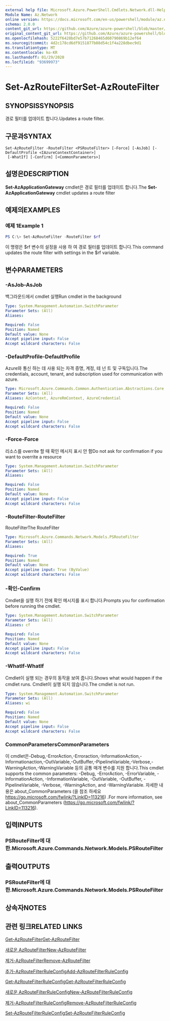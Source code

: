 ```yaml
---
external help file: Microsoft.Azure.PowerShell.Cmdlets.Network.dll-Help.xml
Module Name: Az.Network
online version: https://docs.microsoft.com/en-us/powershell/module/az.network/set-azroutefilter
schema: 2.0.0
content_git_url: https://github.com/Azure/azure-powershell/blob/master/src/Network/Network/help/Set-AzRouteFilter.md
original_content_git_url: https://github.com/Azure/azure-powershell/blob/master/src/Network/Network/help/Set-AzRouteFilter.md
ms.openlocfilehash: 5222f6428bd7e57b71268465d60790869b12ef64
ms.sourcegitcommit: 4d2c178cd6df9151877b08d54c1f4a228dbec9d1
ms.translationtype: MT
ms.contentlocale: ko-KR
ms.lasthandoff: 01/29/2020
ms.locfileid: "93699973"
---
```

# <span data-ttu-id="9012b-101">Set-AzRouteFilter</span><span class="sxs-lookup"><span data-stu-id="9012b-101">Set-AzRouteFilter</span></span>

## <span data-ttu-id="9012b-102">SYNOPSIS</span><span class="sxs-lookup"><span data-stu-id="9012b-102">SYNOPSIS</span></span>
<span data-ttu-id="9012b-103">경로 필터를 업데이트 합니다.</span><span class="sxs-lookup"><span data-stu-id="9012b-103">Updates a route filter.</span></span>

## <span data-ttu-id="9012b-104">구문과</span><span class="sxs-lookup"><span data-stu-id="9012b-104">SYNTAX</span></span>

```
Set-AzRouteFilter -RouteFilter <PSRouteFilter> [-Force] [-AsJob] [-DefaultProfile <IAzureContextContainer>]
 [-WhatIf] [-Confirm] [<CommonParameters>]
```

## <span data-ttu-id="9012b-105">설명은</span><span class="sxs-lookup"><span data-stu-id="9012b-105">DESCRIPTION</span></span>
<span data-ttu-id="9012b-106">**Set-AzApplicationGateway** cmdlet은 경로 필터를 업데이트 합니다.</span><span class="sxs-lookup"><span data-stu-id="9012b-106">The **Set-AzApplicationGateway** cmdlet updates a route filter</span></span>

## <span data-ttu-id="9012b-107">예제의</span><span class="sxs-lookup"><span data-stu-id="9012b-107">EXAMPLES</span></span>

### <span data-ttu-id="9012b-108">예제 1</span><span class="sxs-lookup"><span data-stu-id="9012b-108">Example 1</span></span>
```powershell
PS C:\> Set-AzRouteFilter -RouteFilter $rf
```

<span data-ttu-id="9012b-109">이 명령은 $rf 변수의 설정을 사용 하 여 경로 필터를 업데이트 합니다.</span><span class="sxs-lookup"><span data-stu-id="9012b-109">This command updates the route filter with settings in the $rf variable.</span></span>

## <span data-ttu-id="9012b-110">변수</span><span class="sxs-lookup"><span data-stu-id="9012b-110">PARAMETERS</span></span>

### <span data-ttu-id="9012b-111">-AsJob</span><span class="sxs-lookup"><span data-stu-id="9012b-111">-AsJob</span></span>
<span data-ttu-id="9012b-112">백그라운드에서 cmdlet 실행</span><span class="sxs-lookup"><span data-stu-id="9012b-112">Run cmdlet in the background</span></span>

```yaml
Type: System.Management.Automation.SwitchParameter
Parameter Sets: (All)
Aliases:

Required: False
Position: Named
Default value: None
Accept pipeline input: False
Accept wildcard characters: False
```

### <span data-ttu-id="9012b-113">-DefaultProfile</span><span class="sxs-lookup"><span data-stu-id="9012b-113">-DefaultProfile</span></span>
<span data-ttu-id="9012b-114">Azure와 통신 하는 데 사용 되는 자격 증명, 계정, 테 넌 트 및 구독입니다.</span><span class="sxs-lookup"><span data-stu-id="9012b-114">The credentials, account, tenant, and subscription used for communication with azure.</span></span>

```yaml
Type: Microsoft.Azure.Commands.Common.Authentication.Abstractions.Core.IAzureContextContainer
Parameter Sets: (All)
Aliases: AzContext, AzureRmContext, AzureCredential

Required: False
Position: Named
Default value: None
Accept pipeline input: False
Accept wildcard characters: False
```

### <span data-ttu-id="9012b-115">-Force</span><span class="sxs-lookup"><span data-stu-id="9012b-115">-Force</span></span>
<span data-ttu-id="9012b-116">리소스를 overrite 할 때 확인 메시지 표시 안 함</span><span class="sxs-lookup"><span data-stu-id="9012b-116">Do not ask for confirmation if you want to overrite a resource</span></span>

```yaml
Type: System.Management.Automation.SwitchParameter
Parameter Sets: (All)
Aliases:

Required: False
Position: Named
Default value: None
Accept pipeline input: False
Accept wildcard characters: False
```

### <span data-ttu-id="9012b-117">-RouteFilter</span><span class="sxs-lookup"><span data-stu-id="9012b-117">-RouteFilter</span></span>
<span data-ttu-id="9012b-118">RouteFilter</span><span class="sxs-lookup"><span data-stu-id="9012b-118">The RouteFilter</span></span>

```yaml
Type: Microsoft.Azure.Commands.Network.Models.PSRouteFilter
Parameter Sets: (All)
Aliases:

Required: True
Position: Named
Default value: None
Accept pipeline input: True (ByValue)
Accept wildcard characters: False
```

### <span data-ttu-id="9012b-119">-확인</span><span class="sxs-lookup"><span data-stu-id="9012b-119">-Confirm</span></span>
<span data-ttu-id="9012b-120">Cmdlet을 실행 하기 전에 확인 메시지를 표시 합니다.</span><span class="sxs-lookup"><span data-stu-id="9012b-120">Prompts you for confirmation before running the cmdlet.</span></span>

```yaml
Type: System.Management.Automation.SwitchParameter
Parameter Sets: (All)
Aliases: cf

Required: False
Position: Named
Default value: None
Accept pipeline input: False
Accept wildcard characters: False
```

### <span data-ttu-id="9012b-121">-WhatIf</span><span class="sxs-lookup"><span data-stu-id="9012b-121">-WhatIf</span></span>
<span data-ttu-id="9012b-122">Cmdlet이 실행 되는 경우의 동작을 보여 줍니다.</span><span class="sxs-lookup"><span data-stu-id="9012b-122">Shows what would happen if the cmdlet runs.</span></span> <span data-ttu-id="9012b-123">Cmdlet이 실행 되지 않습니다.</span><span class="sxs-lookup"><span data-stu-id="9012b-123">The cmdlet is not run.</span></span>

```yaml
Type: System.Management.Automation.SwitchParameter
Parameter Sets: (All)
Aliases: wi

Required: False
Position: Named
Default value: None
Accept pipeline input: False
Accept wildcard characters: False
```

### <span data-ttu-id="9012b-124">CommonParameters</span><span class="sxs-lookup"><span data-stu-id="9012b-124">CommonParameters</span></span>
<span data-ttu-id="9012b-125">이 cmdlet은-Debug,-ErrorAction,-Erroraction,-InformationAction,-Informationaction,-OutVariable,-OutBuffer,-PipelineVariable,-Verbose,-WarningAction,-WarningVariable 등의 공통 매개 변수를 지원 합니다.</span><span class="sxs-lookup"><span data-stu-id="9012b-125">This cmdlet supports the common parameters: -Debug, -ErrorAction, -ErrorVariable, -InformationAction, -InformationVariable, -OutVariable, -OutBuffer, -PipelineVariable, -Verbose, -WarningAction, and -WarningVariable.</span></span> <span data-ttu-id="9012b-126">자세한 내용은 about_CommonParameters (을 참조 하세요 https://go.microsoft.com/fwlink/?LinkID=113216) .</span><span class="sxs-lookup"><span data-stu-id="9012b-126">For more information, see about_CommonParameters (https://go.microsoft.com/fwlink/?LinkID=113216).</span></span>

## <span data-ttu-id="9012b-127">입력</span><span class="sxs-lookup"><span data-stu-id="9012b-127">INPUTS</span></span>

### <span data-ttu-id="9012b-128">PSRouteFilter에 대 한.</span><span class="sxs-lookup"><span data-stu-id="9012b-128">Microsoft.Azure.Commands.Network.Models.PSRouteFilter</span></span>

## <span data-ttu-id="9012b-129">출력</span><span class="sxs-lookup"><span data-stu-id="9012b-129">OUTPUTS</span></span>

### <span data-ttu-id="9012b-130">PSRouteFilter에 대 한.</span><span class="sxs-lookup"><span data-stu-id="9012b-130">Microsoft.Azure.Commands.Network.Models.PSRouteFilter</span></span>

## <span data-ttu-id="9012b-131">상속자</span><span class="sxs-lookup"><span data-stu-id="9012b-131">NOTES</span></span>

## <span data-ttu-id="9012b-132">관련 링크</span><span class="sxs-lookup"><span data-stu-id="9012b-132">RELATED LINKS</span></span>

[<span data-ttu-id="9012b-133">Get-AzRouteFilter</span><span class="sxs-lookup"><span data-stu-id="9012b-133">Get-AzRouteFilter</span></span>](./Get-AzRouteFilter.md)

[<span data-ttu-id="9012b-134">새로운 AzRouteFilter</span><span class="sxs-lookup"><span data-stu-id="9012b-134">New-AzRouteFilter</span></span>](./New-AzRouteFilter.md)

[<span data-ttu-id="9012b-135">제거-AzRouteFilter</span><span class="sxs-lookup"><span data-stu-id="9012b-135">Remove-AzRouteFilter</span></span>](./Remove-AzRouteFilter.md)

[<span data-ttu-id="9012b-136">추가-AzRouteFilterRuleConfig</span><span class="sxs-lookup"><span data-stu-id="9012b-136">Add-AzRouteFilterRuleConfig</span></span>](./Add-AzRouteFilterRuleConfig.md)

[<span data-ttu-id="9012b-137">Get-AzRouteFilterRuleConfig</span><span class="sxs-lookup"><span data-stu-id="9012b-137">Get-AzRouteFilterRuleConfig</span></span>](./Get-AzRouteFilterRuleConfig.md)

[<span data-ttu-id="9012b-138">새로운 AzRouteFilterRuleConfig</span><span class="sxs-lookup"><span data-stu-id="9012b-138">New-AzRouteFilterRuleConfig</span></span>](./New-AzRouteFilterRuleConfig.md)

[<span data-ttu-id="9012b-139">제거-AzRouteFilterRuleConfig</span><span class="sxs-lookup"><span data-stu-id="9012b-139">Remove-AzRouteFilterRuleConfig</span></span>](./Remove-AzRouteFilterRuleConfig.md)

[<span data-ttu-id="9012b-140">Set-AzRouteFilterRuleConfig</span><span class="sxs-lookup"><span data-stu-id="9012b-140">Set-AzRouteFilterRuleConfig</span></span>](./Set-AzRouteFilterRuleConfig.md)
